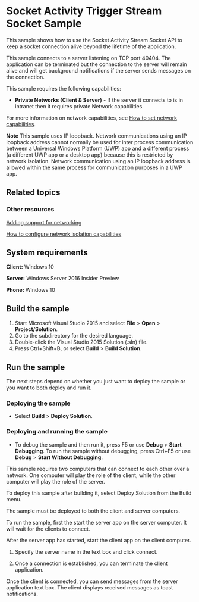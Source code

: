 <!---
  category: NetworkingAndWebServices 
--->
# Socket Activity Trigger Stream Socket Sample

This sample shows how to use the Socket Activity Stream Socket API to keep a socket connection alive beyond the lifetime of the application.

This sample connects to a server listening on TCP port 40404. The application can be terminated but the connection to the server will remain alive and will get background notifications if the server sends messages on the connection.

This sample requires the following capabilities:

-   **Private Networks (Client & Server)** - If the server it connects to is in intranet then it requires private Network capabilities. 

For more information on network capabilities, see [How to set network capabilities](http://msdn.microsoft.com/library/windows/apps/hh770532).

**Note**  This sample uses IP loopback. Network communications using an IP loopback address cannot normally be used for inter process communication between a Universal Windows Platform (UWP) app and a different process (a different UWP app or a desktop app) because this is restricted by network isolation. Network communication using an IP loopback address is allowed within the same process for communication purposes in a UWP app.


## Related topics

### Other resources

[Adding support for networking](http://msdn.microsoft.com/library/windows/apps/hh452752)

[How to configure network isolation capabilities](http://msdn.microsoft.com/library/windows/apps/hh770532)

## System requirements

**Client:** Windows 10

**Server:** Windows Server 2016 Insider Preview

**Phone:** Windows 10

## Build the sample

1. Start Microsoft Visual Studio 2015 and select **File** \> **Open** \> **Project/Solution**.
2. Go to the subdirectory for the desired language.
3. Double-click the Visual Studio 2015 Solution (.sln) file. 
4. Press Ctrl+Shift+B, or select **Build** \> **Build Solution**. 

## Run the sample

The next steps depend on whether you just want to deploy the sample or you want to both deploy and run it.

### Deploying the sample

- Select **Build** \> **Deploy Solution**. 

### Deploying and running the sample

- To debug the sample and then run it, press F5 or use **Debug** \> **Start Debugging**. To run the sample without debugging, press Ctrl+F5 or use **Debug** \> **Start Without Debugging**.

This sample requires two computers that can connect to each other over a network. One computer will play the role of the client, while the other computer will play the role of the server. 

To deploy this sample after building it, select Deploy Solution from the Build menu. 

The sample must be deployed to both the client and server computers.

To run the sample, first the start the server app on the server computer. It will wait for the clients to connect.

After the server app has started, start the client app on the client computer. 

1. Specify the server name in the text box and click connect. 

2. Once a connection is established, you can terminate the client application.

Once the client is connected, you can send messages from the server application text box. The client displays received messages as toast notifications. 

